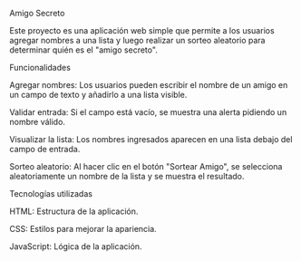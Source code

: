 Amigo Secreto

Este proyecto es una aplicación web simple que permite a los usuarios agregar nombres a una lista y luego realizar un sorteo aleatorio para determinar quién es el "amigo secreto".

Funcionalidades

Agregar nombres: Los usuarios pueden escribir el nombre de un amigo en un campo de texto y añadirlo a una lista visible.

Validar entrada: Si el campo está vacío, se muestra una alerta pidiendo un nombre válido.

Visualizar la lista: Los nombres ingresados aparecen en una lista debajo del campo de entrada.

Sorteo aleatorio: Al hacer clic en el botón "Sortear Amigo", se selecciona aleatoriamente un nombre de la lista y se muestra el resultado.

Tecnologías utilizadas

HTML: Estructura de la aplicación.

CSS: Estilos para mejorar la apariencia.

JavaScript: Lógica de la aplicación.
